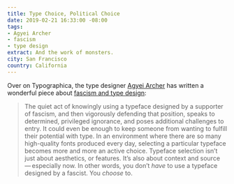```yaml
---
title: Type Choice, Political Choice
date: 2019-02-21 16:33:00 -08:00
tags:
- Agyei Archer
- fascism
- type design
extract: And the work of monsters.
city: San Francisco
country: California
---
```


Over on Typographica, the type designer [Agyei Archer](https://agyei.design) has written a wonderful piece about [fascism and type design](https://typographica.org/on-typography/type-choice-political-choice/):

> The quiet act of knowingly using a typeface designed by a supporter of fascism, and then vigorously defending that position, speaks to determined, privileged ignorance, and poses additional challenges to entry. It could even be enough to keep someone from wanting to fulfill their potential with type. In an environment where there are so many high-quality fonts produced every day, selecting a particular typeface becomes more and more an active choice. Typeface selection isn’t just about aesthetics, or features. It’s also about context and source — especially now. In other words, you don’t _have_ to use a typeface designed by a fascist. You _choose_ to.
